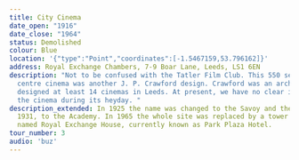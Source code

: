 ```yaml
---
title: City Cinema
date_open: "1916"
date_close: "1964"
status: Demolished
colour: Blue
location: '{"type":"Point","coordinates":[-1.5467159,53.796162]}'
address: Royal Exchange Chambers, 7-9 Boar Lane, Leeds, LS1 6EN
description: "Not to be confused with the Tatler Film Club. This 550 seat city
  centre cinema was another J. P. Crawford design. Crawford was an architect who
  designed at least 14 cinemas in Leeds. At present, we have no clear imagery of
  the cinema during its heyday. "
description_extended: In 1925 the name was changed to the Savoy and then, in
  1931, to the Academy. In 1965 the whole site was replaced by a tower block
  named Royal Exchange House, currently known as Park Plaza Hotel.
tour_number: 3
audio: 'buz'
---
```

